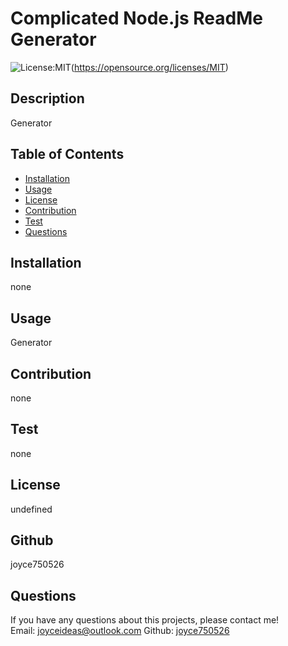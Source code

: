 # Complicated Node.js ReadMe Generator
  ![License:MIT](https://img.shields.io/badge/License-MIT-green)(https://opensource.org/licenses/MIT)


## Description 
Generator

## Table of Contents
* [Installation](#installation)
* [Usage](#usage)
* [License](#license)
* [Contribution](#contribution)
* [Test](#test)
* [Questions](#questions)

## Installation
none 

## Usage
Generator

## Contribution
none

## Test
none

## License 
undefined 

## Github
joyce750526

## Questions
If you have any questions about this projects, please contact me! <br />
Email: [joyceideas@outlook.com](mailto:joyceideas@outlook.com)
Github: [joyce750526](https://github.com/joyce750526) <br />

